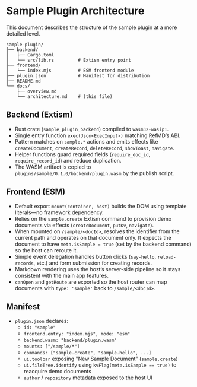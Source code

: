 # Sample Plugin Architecture

This document describes the structure of the sample plugin at a more detailed level.

```
sample-plugin/
├── backend/
│   ├── Cargo.toml
│   └── src/lib.rs         # Extism entry point
├── frontend/
│   └── index.mjs          # ESM frontend module
├── plugin.json            # Manifest for distribution
├── README.md
└── docs/
    ├── overview.md
    └── architecture.md    # (this file)
```

## Backend (Extism)

- Rust crate (`sample_plugin_backend`) compiled to `wasm32-wasip1`.
- Single entry function `exec(Json<ExecInput>)` matching RefMD’s ABI.
- Pattern matches on `sample.*` actions and emits effects like `createDocument`, `createRecord`, `deleteRecord`, `showToast`, `navigate`.
- Helper functions guard required fields (`require_doc_id`, `require_record_id`) and reduce duplication.
- The WASM artifact is copied to `plugins/sample/0.1.0/backend/plugin.wasm` by the publish script.

## Frontend (ESM)

- Default export `mount(container, host)` builds the DOM using template literals—no framework dependency.
- Relies on the `sample.create` Extism command to provision demo documents via effects (`createDocument`, `putKv`, `navigate`).
- When mounted on `/sample/<docId>`, resolves the identifier from the current path and operates on that document only. It expects the document to have `meta.isSample = true` (set by the backend command) so the host can reroute it.
- Simple event delegation handles button clicks (`say-hello`, `reload-records`, etc.) and form submission for creating records.
- Markdown rendering uses the host’s server-side pipeline so it stays consistent with the main app features.
- `canOpen` and `getRoute` are exported so the host router can map documents with `type: 'sample'` back to `/sample/<docId>`.

## Manifest


- `plugin.json` declares:
  - `id: "sample"`
  - `frontend.entry: "index.mjs", mode: "esm"`
  - `backend.wasm: "backend/plugin.wasm"`
  - `mounts: ["/sample/*"]`
  - `commands: ["sample.create", "sample.hello", ...]`
  - `ui.toolbar` exposing "New Sample Document" (`sample.create`)
  - `ui.fileTree.identify` using `kvFlag(meta.isSample == true)` to reacquire demo documents
  - `author` / `repository` metadata exposed to the host UI
